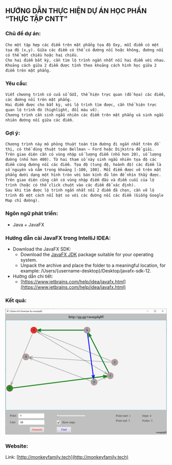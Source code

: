 ## HƯỚNG DẪN THỰC HIỆN DỰ ÁN HỌC PHẦN “THỰC TẬP CNTT”
### Chủ đề dự án:
```
Cho một tập hợp các điểm trên mặt phẳng tọa độ Oxy, mỗi điểm có một tọa độ (x,y). Giữa các điểm có thể có đường nối hoặc không, đường nối có thể một chiều hoặc hai chiều.
Cho hai điểm bất kỳ, cần tìm lộ trình ngắn nhất nối hai điểm với nhau. Khoảng cách giữa 2 điểm được tính theo khoảng cách hình học giữa 2 điểm trên mặt phẳng.
```
### Yêu cầu: 
```
Viết chương trình có cửa sổ GUI, thể hiện trực quan (đồ họa) các điểm, các đường nối trên mặt phẳng.
Hai điểm được cho bất kỳ, với lộ trình tìm được, cần thể hiện trực quan lộ trình đó (highlight, đổi màu vẽ).
Chương trình cần sinh ngẫu nhiên các điểm trên mặt phẳng và sinh ngẫu nhiên đường nối giữa các điểm.
```
### Gợi ý:
```
Chương trình này mô phỏng thuật toán tìm đường đi ngắn nhất trên đồ thị, có thể dùng thuật toán Bellman – Ford hoặc Dijkstra để giải.
Trên giao diện cần có vùng nhập số lượng điểm (nhỏ hơn 20), số lượng đường (nhỏ hơn 400). Từ hai tham số này sinh ngẫu nhiên tọa độ các điểm cùng đường nối các điểm. Tọa độ (tung độ, hoành độ) các điểm là số nguyên và nằm trong khoảng [-100, 100]. Mỗi điểm được vẽ trên mặt phẳng dưới dạng một hình tròn với bán kính đủ lớn để nhìn thấy được.
Trên giao diện cũng cần có vùng nhập điểm đầu và điểm cuối của lộ trình (hoặc có thể click chuột vào các điểm để xác định).
Sau khi tìm được lộ trình ngắn nhất nối 2 điểm đã chọn, cần vẽ lộ trình đó một cách nổi bật so với các đường nối các điểm (Giống Google Map chỉ đường).
```
### Ngôn ngữ phát triển:
* Java + JavaFX
### Hướng dẫn cài JavaFX trong IntelliJ IDEA:
* Download the JavaFX SDK﻿:
    - Download the [JavaFX JDK](https://gluonhq.com/products/javafx/) package suitable for your operating system.
    - Unpack the archive and place the folder to a meaningful location, for example: /Users/{username-desktop}/Desktop/javafx-sdk-12.
* Hướng dẫn chi tiết:
    - [https://www.jetbrains.com/help/idea/javafx.html](https://www.jetbrains.com/help/idea/javafx.html)
### Kết quả:
![image.test.25.05](https://github.com/QuangVuong85/Dijkstra-GUI/blob/master/images/graph.dijkstra.25.05.test.png)
### Website:
Link: [http://monkeyfamily.tech](http://monkeyfamily.tech)
